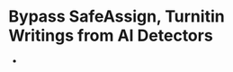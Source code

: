 <h1>Bypass SafeAssign, Turnitin Writings from AI Detectors</h1>
<ul><li><a href="https://github.com/bypassessay/bypass-ai-detectors/blob/main/does-safeassign-detect-chatgpt.md>Does Safeassign Detect ChatGPT?</a></li></ul>
